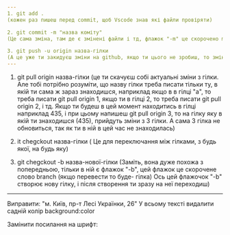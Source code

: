 ```yaml
---
1. git add .
(кожен раз пишеш перед commit, щоб Vscode знав які файли провіряти)

2. git commit -m "назва коміту"
(Це сама зміна, там де є змінені файли і тд, флажок "-m" це скорочено message, а в лапках пишеш те, що ти поміняла, і звісно все на анг)

3. git push -u origin назва-гілки
(А це уже ти закидуєш зміни на github, якщо ти цього не зробиш, то зміни там не появляться)
---
```


1. git pull origin назва-гілки
   (це ти скачуєш собі актуальні зміни з гілки. Але тобі потрібно розуміти, що назву гілки треба писати тільки ту, в якій ти сама ж зараз знаходишся,
   наприклад якщо в в гілці "а", то треба писати git pull origin 1, якщо ти в гілці 2, то треба писати git pull origin 2, і тд.
   Якщо ти будеш в цей момент находитись в гілці наприклад 435, і при цьому напишеш git pull origin 3, то на гілку яку в якій ти знаходишся (435),
   прийдуть зміни з 3 гілки. А сама 3 гілка не обновиться, так як ти в ній в цей час не знаходилась)

2. it chegckout назва-гілки
   ( Це для переключання між гілками, з будь якої, на будь яку)

3. git chegckout -b назва-нової-гілки
   (Заміть, вона дуже похожа з попередньою, тільки в ній є флажок "-b", цей флажок це скорочене слово branch (якщо перевести то буде- гілка)
   Ось цей флажочок "-b" створює нову гілку, і після створення ти зразу на неї переходиш)

---

Виправити: "м. Київ, пр-т Лесі Українки, 26"
У всьому тексті видалити садній колір background:color

Замінити посилання на шрифт:
<link
      href="https://fonts.googleapis.com/css2?family=Raleway:wght@700&family=Roboto:wght@400;500;700;900&display=swap"
      rel="stylesheet"
    />
